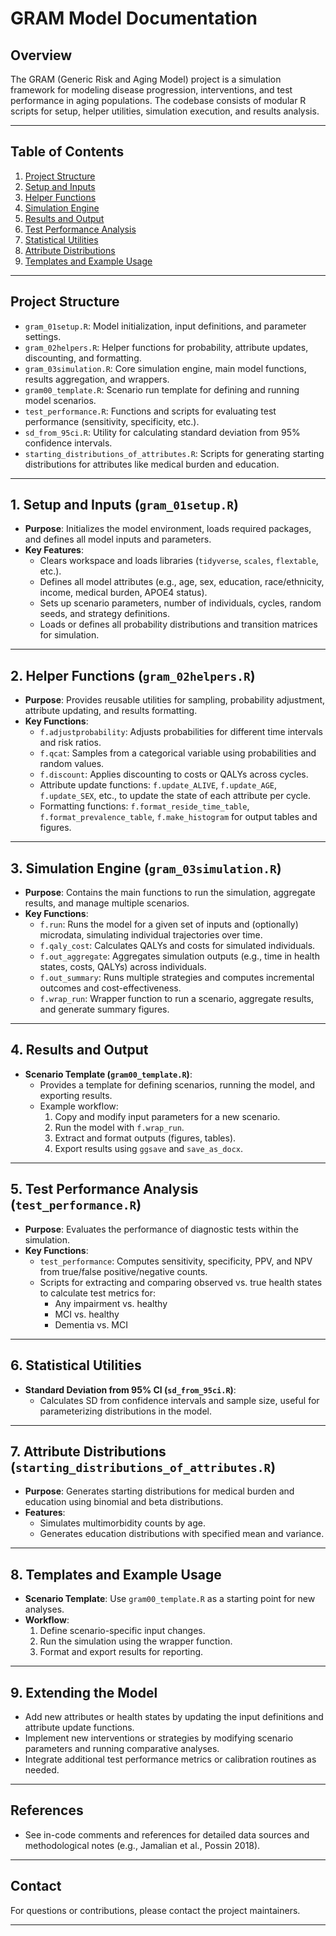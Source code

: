 # GRAM Model Documentation

## Overview

The GRAM (Generic Risk and Aging Model) project is a simulation framework for modeling disease progression, interventions, and test performance in aging populations. The codebase consists of modular R scripts for setup, helper utilities, simulation execution, and results analysis.

---

## Table of Contents

1. [Project Structure](#project-structure)
2. [Setup and Inputs](#setup-and-inputs)
3. [Helper Functions](#helper-functions)
4. [Simulation Engine](#simulation-engine)
5. [Results and Output](#results-and-output)
6. [Test Performance Analysis](#test-performance-analysis)
7. [Statistical Utilities](#statistical-utilities)
8. [Attribute Distributions](#attribute-distributions)
9. [Templates and Example Usage](#templates-and-example-usage)

---

## Project Structure

- `gram_01setup.R`: Model initialization, input definitions, and parameter settings.
- `gram_02helpers.R`: Helper functions for probability, attribute updates, discounting, and formatting.
- `gram_03simulation.R`: Core simulation engine, main model functions, results aggregation, and wrappers.
- `gram00_template.R`: Scenario run template for defining and running model scenarios.
- `test_performance.R`: Functions and scripts for evaluating test performance (sensitivity, specificity, etc.).
- `sd_from_95ci.R`: Utility for calculating standard deviation from 95% confidence intervals.
- `starting_distributions_of_attributes.R`: Scripts for generating starting distributions for attributes like medical burden and education.

---

## 1. Setup and Inputs (`gram_01setup.R`)

- **Purpose**: Initializes the model environment, loads required packages, and defines all model inputs and parameters.
- **Key Features**:
  - Clears workspace and loads libraries (`tidyverse`, `scales`, `flextable`, etc.).
  - Defines all model attributes (e.g., age, sex, education, race/ethnicity, income, medical burden, APOE4 status).
  - Sets up scenario parameters, number of individuals, cycles, random seeds, and strategy definitions.
  - Loads or defines all probability distributions and transition matrices for simulation.

---

## 2. Helper Functions (`gram_02helpers.R`)

- **Purpose**: Provides reusable utilities for sampling, probability adjustment, attribute updating, and results formatting.
- **Key Functions**:
  - `f.adjustprobability`: Adjusts probabilities for different time intervals and risk ratios.
  - `f.qcat`: Samples from a categorical variable using probabilities and random values.
  - `f.discount`: Applies discounting to costs or QALYs across cycles.
  - Attribute update functions: `f.update_ALIVE`, `f.update_AGE`, `f.update_SEX`, etc., to update the state of each attribute per cycle.
  - Formatting functions: `f.format_reside_time_table`, `f.format_prevalence_table`, `f.make_histogram` for output tables and figures.

---

## 3. Simulation Engine (`gram_03simulation.R`)

- **Purpose**: Contains the main functions to run the simulation, aggregate results, and manage multiple scenarios.
- **Key Functions**:
  - `f.run`: Runs the model for a given set of inputs and (optionally) microdata, simulating individual trajectories over time.
  - `f.qaly_cost`: Calculates QALYs and costs for simulated individuals.
  - `f.out_aggregate`: Aggregates simulation outputs (e.g., time in health states, costs, QALYs) across individuals.
  - `f.out_summary`: Runs multiple strategies and computes incremental outcomes and cost-effectiveness.
  - `f.wrap_run`: Wrapper function to run a scenario, aggregate results, and generate summary figures.

---

## 4. Results and Output

- **Scenario Template (`gram00_template.R`)**:
  - Provides a template for defining scenarios, running the model, and exporting results.
  - Example workflow:
    1. Copy and modify input parameters for a new scenario.
    2. Run the model with `f.wrap_run`.
    3. Extract and format outputs (figures, tables).
    4. Export results using `ggsave` and `save_as_docx`.

---

## 5. Test Performance Analysis (`test_performance.R`)

- **Purpose**: Evaluates the performance of diagnostic tests within the simulation.
- **Key Functions**:
  - `test_performance`: Computes sensitivity, specificity, PPV, and NPV from true/false positive/negative counts.
  - Scripts for extracting and comparing observed vs. true health states to calculate test metrics for:
    - Any impairment vs. healthy
    - MCI vs. healthy
    - Dementia vs. MCI

---

## 6. Statistical Utilities

- **Standard Deviation from 95% CI (`sd_from_95ci.R`)**:
  - Calculates SD from confidence intervals and sample size, useful for parameterizing distributions in the model.

---

## 7. Attribute Distributions (`starting_distributions_of_attributes.R`)

- **Purpose**: Generates starting distributions for medical burden and education using binomial and beta distributions.
- **Features**:
  - Simulates multimorbidity counts by age.
  - Generates education distributions with specified mean and variance.

---

## 8. Templates and Example Usage

- **Scenario Template**: Use `gram00_template.R` as a starting point for new analyses.
- **Workflow**:
  1. Define scenario-specific input changes.
  2. Run the simulation using the wrapper function.
  3. Format and export results for reporting.

---

## 9. Extending the Model

- Add new attributes or health states by updating the input definitions and attribute update functions.
- Implement new interventions or strategies by modifying scenario parameters and running comparative analyses.
- Integrate additional test performance metrics or calibration routines as needed.

---

## References

- See in-code comments and references for detailed data sources and methodological notes (e.g., Jamalian et al., Possin 2018).

---

## Contact

For questions or contributions, please contact the project maintainers.

---
